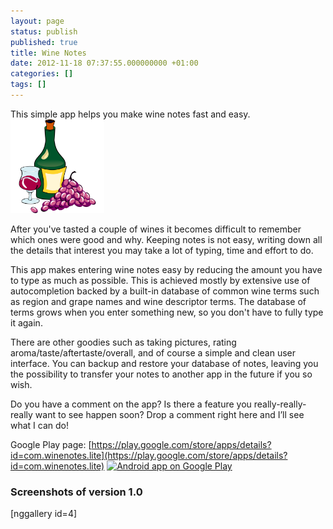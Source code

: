 ```yaml
---
layout: page
status: publish
published: true
title: Wine Notes
date: 2012-11-18 07:37:55.000000000 +01:00
categories: []
tags: []
---
```

This simple app helps you make wine notes fast and easy.<a href="/assets/themes/images/screenshots/2012-11-android.png"><img class="alignright size-thumbnail wp-image-827" title="android" src="/assets/themes/images/screenshots/2012-11-android.png" alt="" width="150" height="150" /></a>

After you've tasted a couple of wines it becomes difficult to remember which ones were good and why. Keeping notes is not easy, writing down all the details that interest you may take a lot of typing, time and effort to do.

This app makes entering wine notes easy by reducing the amount you have to type as much as possible. This is achieved mostly by extensive use of autocompletion backed by a built-in database of common wine terms such as region and grape names and wine descriptor terms. The database of terms grows when you enter something new, so you don't have to fully type it again.

There are other goodies such as taking pictures, rating aroma/taste/aftertaste/overall, and of course a simple and clean user interface. You can backup and restore your database of notes, leaving you the possibility to transfer your notes to another app in the future if you so wish.

Do you have a comment on the app? Is there a feature you really-really-really want to see happen soon? Drop a comment right here and I’ll see what I can do!

Google Play page: [https://play.google.com/store/apps/details?id=com.winenotes.lite](https://play.google.com/store/apps/details?id=com.winenotes.lite)
<a href="https://play.google.com/store/apps/details?id=com.winenotes.lite"><img src="http://www.android.com/images/brand/android_app_on_play_logo_large.png" alt="Android app on Google Play" /></a>

### Screenshots of version 1.0

[nggallery id=4]
